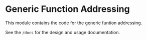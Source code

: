 # Generic Function Addressing

This module contains the code for the generic funtion addressing.

See the `/docs` for the design and usage documentation.
